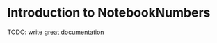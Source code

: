 # Introduction to NotebookNumbers

TODO: write [great documentation](http://jacobian.org/writing/great-documentation/what-to-write/)
